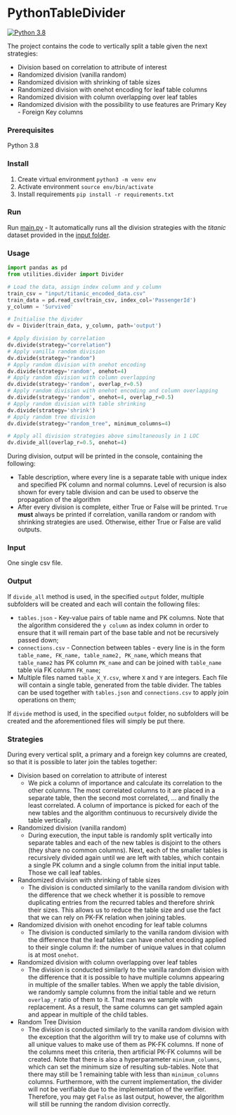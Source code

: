 # PythonTableDivider

[![Python 3.8](https://img.shields.io/badge/python-3.8.2-blue.svg)](https://www.python.org/downloads/release/python-380/)


The project contains the code to vertically split a table given the next strategies:
  - Division based on correlation to attribute of interest
  - Randomized division (vanilla random)
  - Randomized division with shrinking of table sizes
  - Randomized division with onehot encoding for leaf table columns
  - Randomized division with column overlapping over leaf tables
  - Randomized division with the possibility to use features are Primary Key - Foreign Key columns

### Prerequisites 
Python 3.8 

### Install 
1. Create virtual environment
`python3 -m venv env`
2. Activate environment
`source env/bin/activate`
3. Install requirements
`pip install -r requirements.txt`

### Run 
Run [main.py](main.py) - It automatically runs all the division strategies with the _titanic_ dataset provided in the [input folder](input).


### Usage
```python
import pandas as pd
from utilities.divider import Divider

# Load the data, assign index column and y column
train_csv = "input/titanic_encoded_data.csv"
train_data = pd.read_csv(train_csv, index_col='PassengerId')
y_column = 'Survived'

# Initialise the divider
dv = Divider(train_data, y_column, path='output')

# Apply division by correlation
dv.divide(strategy="correlation")
# Apply vanilla random division
dv.divide(strategy="random")
# Apply random division with onehot encoding
dv.divide(strategy='random', onehot=4)
# Apply random division with column overlapping
dv.divide(strategy='random', overlap_r=0.5)
# Apply random division with onehot encoding and column overlapping
dv.divide(strategy='random', onehot=4, overlap_r=0.5)
# Apply random division with table shrinking
dv.divide(strategy='shrink')
# Apply random tree division
dv.divide(strategy="random_tree", minimum_columns=4)

# Apply all division strategies above simultaneously in 1 LOC
dv.divide_all(overlap_r=0.5, onehot=4)
```
During division, output will be printed in the console, containing the following:
- Table description, where every line is a separate table  with unique index and specified PK column and normal columns. Level of recursion is also shown for every table division and can be used to observe the propagation of the algorithm
- After every division is complete, either True or False will be printed. `True` **must** always be printed if correlation, vanilla random or random with shrinking strategies are used. Otherwise, either True or False are valid outputs.

### Input 
One single csv file. 

### Output
If `divide_all` method is used, in the specified `output` folder, multiple subfolders will be created and each will contain the following files:
 - `tables.json` - Key-value pairs of table name and PK columns. Note that the algorithm considered the `y column` as index column in order to ensure that it will remain part of the base table and not be recursively passed down;
 - `connections.csv` - Connection between tables - every line is in the form `table_name, FK_name, table_name2, PK_name`, which means that `table_name2` has PK column `PK_name` and can be joined with `table_name` table via FK column `FK_name`;
 - Multiple files named `table_X_Y.csv`, where `X` and `Y` are integers. Each file will contain a single table, generated from the table divider. The tables can be used together with `tables.json` and `connections.csv` to apply join operations on them;
 
If `divide` method is used, in the specified `output` folder, no subfolders will be created and the aforementioned files will simply be put there.

### Strategies
  During every vertical split, a primary and a foreign key columns are created, so that it is possible to later join the tables together:
  - Division based on correlation to attribute of interest
    - We pick a column of importance and calculate its correlation to the other columns. The most correlated columns to it are placed in a separate table, then the second most correlated, ... and finally the least correlated. A column of importance is picked for each of the new tables and the algorithm continuous to recursively divide the table vertically.
  - Randomized division (vanilla random)
    - During execution, the input table is randomly split vertically into separate tables and each of the new tables is disjoint to the others (they share no common columns). Next, each of the smaller tables is recursively divided again until we are left with tables, which contain a single PK column and a single column from the initial input table. Those we call leaf tables.
  - Randomized division with shrinking of table sizes 
    - The division is conducted similarly to the vanilla random division with the difference that we check whether it is possible to remove duplicating entries from the recurred tables and therefore shrink their sizes. This allows us to reduce the table size and use the fact that we can rely on PK-FK relation when joining tables.
  - Randomized division with onehot encoding for leaf table columns
    - The division is conducted similarly to the vanilla random division with the difference that the leaf tables can have onehot encoding applied to their single column if: the number of unique values in that column is at most `onehot`.
  - Randomized division with column overlapping over leaf tables
    - The division is conducted similarly to the vanilla random division with the difference that it is possible to have multiple columns appearing in multiple of the smaller tables. When we apply the table division, we randomly sample columns from the initial table and we return `overlap_r` ratio of them to it. That means we sample with replacement. As a result, the same columns can get sampled again and appear in multiple of the child tables.
  - Random Tree Division
    - The division is conducted similarly to the vanilla random division with the exception that the algorithm will try to make use of columns with all unique values to make use of them as PK-FK columns. If none of the columns meet this criteria, then artificial PK-FK columns will be created. Note that there is also a hyperparameter `minimum_columns`, which can set the minimum size of resulting sub-tables. Note that there may still be 1 remaining table with less than `minimum_columns` columns. Furthermore, with the current implementation, the divider will not be verifiable due to the implementation of the verifier. Therefore, you may get `False` as last output, however, the algorithm will still be running the random division correctly.